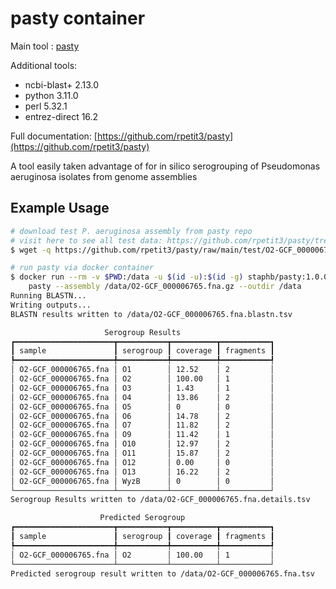 # pasty container

Main tool : [pasty](https://github.com/rpetit3/pasty)

Additional tools:

- ncbi-blast+ 2.13.0
- python 3.11.0
- perl 5.32.1
- entrez-direct 16.2

Full documentation: [https://github.com/rpetit3/pasty](https://github.com/rpetit3/pasty)

A tool easily taken advantage of for in silico serogrouping of Pseudomonas aeruginosa isolates from genome assemblies

## Example Usage

```bash
# download test P. aeruginosa assembly from pasty repo
# visit here to see all test data: https://github.com/rpetit3/pasty/tree/main/test
$ wget -q https://github.com/rpetit3/pasty/raw/main/test/O2-GCF_000006765.fna.gz

# run pasty via docker container
$ docker run --rm -v $PWD:/data -u $(id -u):$(id -g) staphb/pasty:1.0.0 \
    pasty --assembly /data/O2-GCF_000006765.fna.gz --outdir /data
Running BLASTN...
Writing outputs...
BLASTN results written to /data/O2-GCF_000006765.fna.blastn.tsv

                     Serogroup Results                     
┏━━━━━━━━━━━━━━━━━━━━━━┳━━━━━━━━━━━┳━━━━━━━━━━┳━━━━━━━━━━━┓
┃ sample               ┃ serogroup ┃ coverage ┃ fragments ┃
┡━━━━━━━━━━━━━━━━━━━━━━╇━━━━━━━━━━━╇━━━━━━━━━━╇━━━━━━━━━━━┩
│ O2-GCF_000006765.fna │ O1        │ 12.52    │ 2         │
│ O2-GCF_000006765.fna │ O2        │ 100.00   │ 1         │
│ O2-GCF_000006765.fna │ O3        │ 1.43     │ 1         │
│ O2-GCF_000006765.fna │ O4        │ 13.86    │ 2         │
│ O2-GCF_000006765.fna │ O5        │ 0        │ 0         │
│ O2-GCF_000006765.fna │ O6        │ 14.78    │ 2         │
│ O2-GCF_000006765.fna │ O7        │ 11.82    │ 2         │
│ O2-GCF_000006765.fna │ O9        │ 11.42    │ 1         │
│ O2-GCF_000006765.fna │ O10       │ 12.97    │ 2         │
│ O2-GCF_000006765.fna │ O11       │ 15.87    │ 2         │
│ O2-GCF_000006765.fna │ O12       │ 0.00     │ 0         │
│ O2-GCF_000006765.fna │ O13       │ 16.22    │ 2         │
│ O2-GCF_000006765.fna │ WyzB      │ 0        │ 0         │
└──────────────────────┴───────────┴──────────┴───────────┘
Serogroup Results written to /data/O2-GCF_000006765.fna.details.tsv

                    Predicted Serogroup                    
┏━━━━━━━━━━━━━━━━━━━━━━┳━━━━━━━━━━━┳━━━━━━━━━━┳━━━━━━━━━━━┓
┃ sample               ┃ serogroup ┃ coverage ┃ fragments ┃
┡━━━━━━━━━━━━━━━━━━━━━━╇━━━━━━━━━━━╇━━━━━━━━━━╇━━━━━━━━━━━┩
│ O2-GCF_000006765.fna │ O2        │ 100.00   │ 1         │
└──────────────────────┴───────────┴──────────┴───────────┘
Predicted serogroup result written to /data/O2-GCF_000006765.fna.tsv
```
